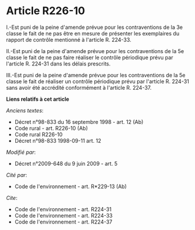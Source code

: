 # Article R226-10

I.-Est puni de la peine d'amende prévue pour les contraventions de la 3e classe le fait de ne pas être en mesure de présenter
les exemplaires du rapport de contrôle mentionné à l'article R. 224-33. 

II.-Est puni de la peine d'amende prévue pour les contraventions de la 5e classe le fait de ne pas faire réaliser le contrôle
périodique prévu par l'article R. 224-31 dans les délais prescrits. 

III.-Est puni de la peine d'amende prévue pour les contraventions de la 5e classe le fait de réaliser un contrôle périodique
prévu par l'article R. 224-31 sans avoir été accrédité conformément à l'article R. 224-37.

**Liens relatifs à cet article**

_Anciens textes_:

  - Décret n°98-833 du 16 septembre 1998 - art. 12 (Ab)
  - Code rural - art. R226-10 (Ab)
  - Code rural R226-10
  - Décret n°98-833 1998-09-11 art. 12

_Modifié par_:

  - Décret n°2009-648 du 9 juin 2009 - art. 5

_Cité par_:

  - Code de l'environnement - art. R*229-13 (Ab)

_Cite_:

  - Code de l'environnement - art. R224-31
  - Code de l'environnement - art. R224-33
  - Code de l'environnement - art. R224-37
